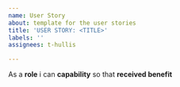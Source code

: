 ```yaml
---
name: User Story
about: template for the user stories
title: 'USER STORY: <TITLE>'
labels: ''
assignees: t-hullis

---
```


As a **role** i can **capability** so that **received benefit**
